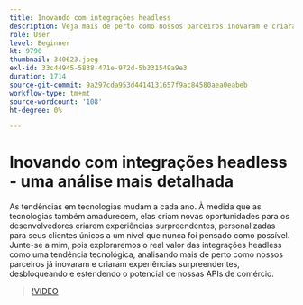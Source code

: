 ```yaml
---
title: Inovando com integrações headless
description: Veja mais de perto como nossos parceiros inovaram e criaram experiências desbloqueando e estendendo o potencial das APIs de comércio de Adobe.
role: User
level: Beginner
kt: 9790
thumbnail: 340623.jpeg
exl-id: 33c44945-5838-471e-972d-5b331549a9e3
duration: 1714
source-git-commit: 9a297cda953d4414131657f9ac84580aea0eabeb
workflow-type: tm+mt
source-wordcount: '108'
ht-degree: 0%

---
```


# Inovando com integrações headless - uma análise mais detalhada

As tendências em tecnologias mudam a cada ano. À medida que as tecnologias também amadurecem, elas criam novas oportunidades para os desenvolvedores criarem experiências surpreendentes, personalizadas para seus clientes únicos a um nível que nunca foi pensado como possível. Junte-se a mim, pois exploraremos o real valor das integrações headless como uma tendência tecnológica, analisando mais de perto como nossos parceiros já inovaram e criaram experiências surpreendentes, desbloqueando e estendendo o potencial de nossas APIs de comércio.

>[!VIDEO](https://video.tv.adobe.com/v/340623/?quality=12&learn=on)
